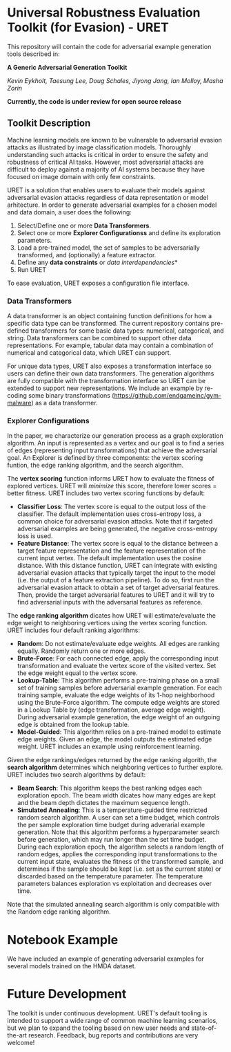 # Universal Robustness Evaluation Toolkit (for Evasion) - URET

This repository will contain the code for adversarial example generation tools described in:

**A Generic Adversarial Generation Toolkit**

*Kevin Eykholt, Taesung Lee, Doug Schales, Jiyong Jang, Ian Molloy, Masha Zorin*

**Currently, the code is under review for open source release**

## Toolkit Description

Machine learning models are known to be vulnerable to adversarial evasion attacks as illustrated by image classification models. Thoroughly understanding such attacks is critical in order to ensure the safety and robustness of critical AI tasks. However, most adversarial attacks are difficult to deploy against a majority of AI systems because they have focused on image domain with only few constraints. 

URET is a solution that enables users to evaluate their models against adversarial evasion attacks regardless of data representation or model arhitecture. In order to generate adversarial examples for a chosen model and data domain, a user does the following:

1. Select/Define one or more **Data Transformers**.
2. Select one or more **Explorer Configurationss** and define its exploration parameters.
3. Load a pre-trained model, the set of samples to be adversarially transformed, and (optionally) a feature extractor.
4. Define any **data constraints** or *data interdependencies**
5. Run URET

To ease evaluation, URET exposes a configuration file interface.

### Data Transformers
A data transformer is an object containing function definitions for how a specific data type can be transformed. The current repository contains pre-defined transformers for some basic data types: numerical, categorical, and string. Data transformers can be combined to support other data representations. For example, tabular data may contain a combination of numerical and categorical data, which URET can support.

For unique data types, URET also exposes a transformation interface so users can define their own data transformers. The generation algorithms are fully compatible with the transformation interface so URET can be extended to support new representations. We include an example by re-coding some binary transformations (https://github.com/endgameinc/gym-malware) as a data transformer.

### Explorer Configurations
In the paper, we characterize our generation process as a graph exploration algorithm. An input is represented as a vertex and our goal is to find a series of edges (representing input transformations) that achieve the adversarial goal. An Explorer is defined by three components: the vertex scoring funtion, the edge ranking algorithm, and the search algorithm.

The **vertex scoring** function informs URET how to evaluate the fitness of explored vertices. URET will *minimize* this score, therefore lower scores = better fitness. URET includes two vertex scoring functions by default:
- **Classifier Loss**: The vertex score is equal to the output loss of the classifier. The default implementation uses cross-entropy loss, a common choice for adversarial evasion attacks. Note that if targeted adversarial examples are being generated, the negative cross-entropy loss is used.
- **Feature Distance**: The vertex score is equal to the distance between a target feature representation and the feature representation of the current input vertex. The default implementation uses the cosine distance. With this distance function, URET can integrate with existing adversarial evasion attacks that  typically target the input to the model (i.e. the output of a feature extraction pipeline). To do so, first run the adversarial evasion attack to obtain a set of target adversarial features. Then, provide the target adversarial features to URET and it will try to find adversarial inputs with the adversarial features as reference.

The **edge ranking algorithm** dicates how URET will estimate/evaluate the edge weight to neighboring vertices using the vertex scoring function. URET includes four default ranking algorithms:
- **Random**: Do not estimate/evaluate edge weights. All edges are ranking equally. Randomly return one or more edges.
- **Brute-Force**: For each connected edge, apply the corresponding input transformation and evaluate the vertex score of the visited vertex. Set the edge weight equal to the vertex score.
- **Lookup-Table**: This algorithm performs a pre-training phase on a small set of training samples before adversarial example generation. For each training sample, evaluate the edge weights of its 1-hop neighborhood using the Brute-Force algorithm. The compute edge weights are stored in a Lookup Table by (edge transformation, average edge weight). During adversarial example generation, the edge weight of an outgoing edge is obtained from the lookup table.
- **Model-Guided**: This algorithm relies on a pre-trained model to estimate edge weights. Given an edge, the model outputs the estimated edge weight. URET includes an example using reinforcement learning.

Given the edge rankings/edges returned by the edge ranking algorith, the **search algorithm** determines which neighboring vertices to further explore. URET includes two search algorithms by default:
- **Beam Search**: This algorithm keeps the best ranking edges each exploration epoch. The beam width dicates how many edges are kept and the beam depth dictates the maximum sequence length.
- **Simulated Annealing**: This is a temperature-guided time restricted random search algorithm. A user can set a time budget, which controls the per sample exploration time budget during adverarial example generation. Note that this algorithm performs a hyperparameter search before generation, which may run longer than the set time budget. During each exploration epoch, the algorithm selects a random length of random edges, applies the corresponding input transformations to the current input state, evaluates the fitness of the transformed sample, and determines if the sample should be kept (i.e. set as the current state) or discarded based on the temperature parameter. The temperature parameters balances exploration vs exploitation and decreases over time. 

Note that the simulated annealing search algorithm is only compatible with the Random edge ranking algorithm.

# Notebook Example

We have included an example of generating adversarial examples for several models trained on the HMDA dataset.

# Future Development

The toolkit is under continuous development. URET's default tooling is intended to support a wide range of common machine learning scenarios, but we plan to expand the tooling based on new user needs and state-of-the-art research. Feedback, bug reports and contributions are very welcome!
